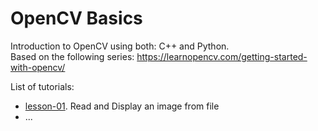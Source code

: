# OpenCV Basics

Introduction to OpenCV using both: C++ and Python.<br>
Based on the following series: https://learnopencv.com/getting-started-with-opencv/

List of tutorials:
- [lesson-01](lesson-01/). Read and Display an image from file
- ...
